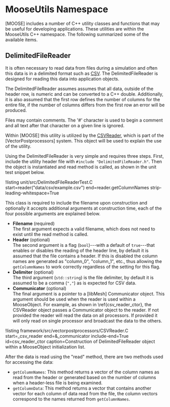 # MooseUtils Namespace
[MOOSE] includes a number of C++ utility classes and functions that may be useful for developing
applications. These utilities are within the MooseUtils C++ namespace. The following summarized
some of the available items.


## DelimitedFileReader
It is often necessary to read data from files during a simulation and often this data is in
a delimited format such as [CSV](https://en.wikipedia.org/wiki/Comma-separated_values). The
DelimitedFileReader is designed for reading this data into application objects.

The DelimitedFileReader assumes assumes that all data, outside of the header row, is numeric and
can be converted to a C++ double. Additionally, it is also assumed that the first row defines the
number of columns for the entire file, if the number of columns differs from the first row an
error will be produced.

Files may contain comments. The '#' character is used to begin a comment and all text
after that character on a given line is ignored.

Within [MOOSE] this utility is utilized by the [CSVReader](framework/CSVReader.md), which is part of the [VectorPostprocessors] system. This object will be used to explain the use of the utility.

Using the DelimitedFileReader is very simple and requires three steps. First, include the
utility header file with `#include "DelimitedFileReader.h"`. Then the object
is instantiated and read method is called, as shown in the unit test snippet below.

!listing unit/src/DelimitedFileReaderTest.C start=reader("data/csv/example.csv") end=reader.getColumnNames strip-leading-whitespace=True


This class is required to include the filename upon construction and optionally it accepts
additional arguments at construction time, each of the four possible arguments are explained below.

* **Filename** (required)<br>
The first argument expects a valid filename, which does not need to exist until the read method
is called.
* **Header** (optional)<br>
The second argument is a flag (`bool`)---with a default of `true`---that enables or disables the
reading of the header line, by default it is assumed that the file contains a header. If this is
disabled the column names are generated as "column_0", "column_1", etc., thus allowing the
`getColumnNames` to work correctly regardless of the setting for this flag.
* **Delimiter** (optional)<br>
The third argument (`std::string`) is the file delimiter, by default it is assumed to be a comma
(`","`) as is expected for CSV data.
* **Communicator** (optional)<br>
The final argument is a pointer to a [libMesh] Communicator object. This argument should be
used when the reader is used within a MooseObject. For example, as shown in \ref{csv_reader_ctor},
the CSVReader object passes a Communicator object to the reader. If not provided the reader will
read the data on all processors. If provided it will only read on single processor and broadcast
the data to the others.

!listing framework/src/vectorpostprocessors/CSVReader.C start=_csv_reader end=&_communicator include-end=True id=csv_reader_ctor caption=Construction of DelimitedFileReader object within a MooseObject initialization list.

After the data is read using the "read" method, there are two methods used for accessing the data:

* `getColumnNames`: This method returns a vector of the column names as read from the header or
generated based on the number of columns when a header-less file is being examined.
* `getColumnData`: This method returns a vector that contains another vector for each column of
data read from the file, the column vectors correspond to the names returned from `getColumnNames`.
